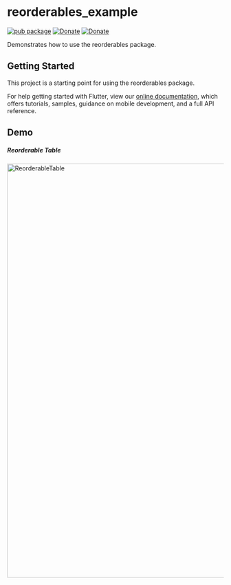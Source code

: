 # reorderables_example

[![pub package](https://img.shields.io/pub/v/reorderables.svg)](https://pub.dartlang.org/packages/reorderables)
[![Donate](https://img.shields.io/badge/Donate-Buy%20Me%20A%20Coffee-yellow.svg)](https://www.buymeacoffee.com/q5gkeA4t2)
[![Donate](https://img.shields.io/badge/Donate-PayPal-green.svg)](https://www.paypal.com/cgi-bin/webscr?cmd=_s-xclick&hosted_button_id=2L56VGH228QJE)

Demonstrates how to use the reorderables package.

## Getting Started

This project is a starting point for using the reorderables package.

For help getting started with Flutter, view our 
[online documentation](https://flutter.io/docs), which offers tutorials, 
samples, guidance on mobile development, and a full API reference.

## Demo

##### Reorderable Table

<img src="https://github.com/hanshengchiu/reorderables/blob/master/example/gifs/reorderable_table.gif?raw=true" width="540" height="960" title="ReorderableTable">
